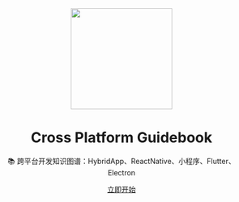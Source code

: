 <div align="center">
    <img width="200" src="http://img.mrsingsing.com/cross-platform-favicon.png">
</div>

<h1 align="center">Cross Platform Guidebook</h1>

<p align="center">📚 跨平台开发知识图谱：HybridApp、ReactNative、小程序、Flutter、Electron</p>

<div align="center"><a href="https://yyt520.github.io/black-cross-platform-guidebook/" target="_blank">立即开始</a></div>

</div>
